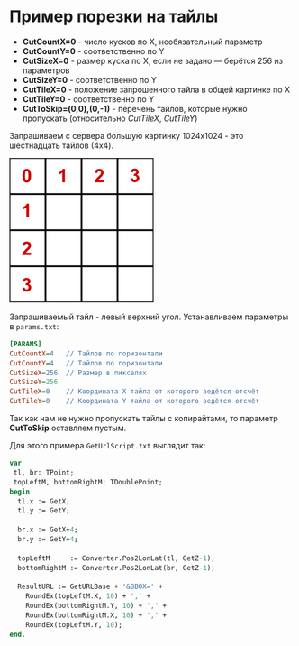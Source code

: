 # Пример порезки на тайлы

- **CutCountX=0** - число кусков по X, необязательный параметр
- **CutCountY=0** - соответственно по Y
- **CutSizeX=0** - размер куска по X, если не задано — берётся 256 из параметров
- **CutSizeY=0** - соответственно по Y
- **CutTileX=0** - положение запрошенного тайла в общей картинке по X
- **CutTileY=0** - соответственно по Y
- **CutToSkip=(0,0),(0,-1)** - перечень тайлов, которые нужно пропускать (относительно *CutTileX*, *CutTileY*)

Запрашиваем с сервера большую картинку 1024x1024 - это шестнадцать тайлов (4x4).

![](assets/tiles_grid.png)

Запрашиваемый тайл - левый верхний угол. Устанавливаем параметры в `params.txt`:

```ini
[PARAMS]
CutCountX=4   // Тайлов по горизонтали
CutCountY=4   // Тайлов по горизонтали
CutSizeX=256  // Размер в пикселях
CutSizeY=256
CutTileX=0    // Координата Х тайла от которого ведётся отсчёт
CutTileY=0    // Координата Y тайла от которого ведётся отсчёт
```

Так как нам не нужно пропускать тайлы с копирайтами, то параметр **CutToSkip** оставляем пустым.

Для этого примера `GetUrlScript.txt` выглядит так:

```pascal
var
 tl, br: TPoint;
 topLeftM, bottomRightM: TDoublePoint;
begin
  tl.x := GetX;
  tl.y := GetY;

  br.x := GetX+4;
  br.y := GetY+4;

  topLeftM     := Converter.Pos2LonLat(tl, GetZ-1);
  bottomRightM := Converter.Pos2LonLat(br, GetZ-1);
  
  ResultURL := GetURLBase + '&BBOX=' + 
    RoundEx(topLeftM.X, 10) + ',' + 
    RoundEx(bottomRightM.Y, 10) + ',' + 
    RoundEx(bottomRightM.X, 10) + ',' +
    RoundEx(topLeftM.Y, 10); 
end.
```

